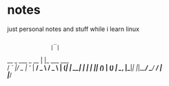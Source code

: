 # notes
just personal notes and stuff while i learn linux



                   _              
                  | |             
   __ _  ___ _ __ | |_ ___   ___  
  / _` |/ _ | '_ \| __/ _ \ / _ \ 
 | (_| |  __| | | | || (_) | (_) |
  \__, |\___|_| |_|\__\___/ \___/ 
   __/ |                          
  |___/                           


